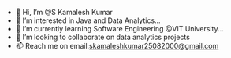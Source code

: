 - 👋 Hi, I’m @S Kamalesh Kumar
- 👀 I’m interested in Java and Data Analytics...
- 🌱 I’m currently learning Software Engineering @VIT University...
- 💞️ I’m looking to collaborate on data analytics projects
- 📫 Reach me on email:skamaleshkumar25082000@gmail.com

<!---
kamal/Kamalesh is a ✨ special ✨ repository because its `README.md` (this file) appears on your GitHub profile.
You can click the Preview link to take a look at your changes.
--->
